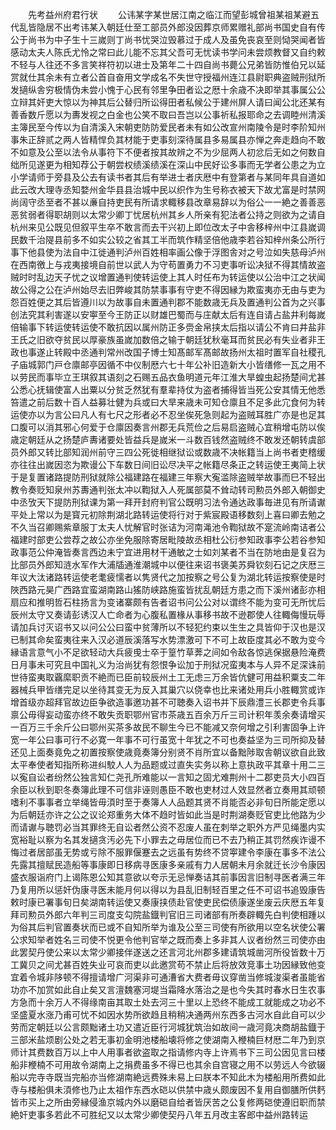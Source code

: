 <!-- { "loadSidebar": true } -->
　　先考益州府君行状
　　公讳某字某世居江南之临江而望彭城曾祖某祖某避五代乱皆隐居不出考讳某入朝廷仕至工部员外郎没因葬京师累赠礼部尚书国史自有传公于尚书为中子生十三嵗则丁尚书忧哭泣毁慕过于成人及虽免丧哀至则恸哭闻者皆感动太夫人陈氏尤怜之常曰此儿能不忘其父吾可无忧读书学问未尝烦教督又自约敕不轻与人往还不多言笑祥符初以进士及第年二十四自尚书薨公兄弟皆防惟伯兄以延赏就仕其余未有立者公首自奋用文学成名不失世守授福州连江县尉职典盗贼刑狱所发擿纵舎穷极情伪未尝小愧于心民有邻里争田者讼之厯十余歳不决即举其事属公公立辩其奸吏大惊以为神其后公替归所讼得田者私候公于建州屏人请曰闻公北还某有善香数斤愿以为夀发视之白金也公笑不取曰吾岂以公事祈私报耶命之去调睦州清溪主簿民至今传以为自清溪入宋朝吏防防爱民者未有如公改宣州南陵令是时李阶知州事朱正辞贰之两人皆精悍负其材能于吏事刻深待属县多易属县亦惮之奔走趋向不敢不如意及公至以法令从事符下不便者按其故辨之不为少屈两人初忿后无如之何数自绌所见遂更为相知荐公于朝尝权绩溪绩溪在深山中民好讼多事而无学者公患之为立小学请师于旁县及公去有读书者其后有举进士者庆厯中有登第者与某同年具自道如此云改大理寺丞知婺州金华县县治城中民以织作为生号称衣被天下故尤富是时禁网尚阔守丞至者不甚以亷自持吏民有所请求輙移县改章易辞以为俗公一一絶之善善恶恶贫弱者得职胡则以太常少卿丁忧居杭州其乡人所亲有犯法者公持之则欲为之请自杭州来见公既见但叙平生卒不敢言而去干兴初上即位改太子中舎移梓州中江县嵗调民数千治隄县前多不如实公较之省其工半而筑作精坚倍他歳李若谷知梓州条公所行事下他县使为法自中江徙通判泸州百姓相率画公像于浮图舎对之号泣如失慈母泸州在西南徼上与戎夷接境自前世以武人为守苟置勇力不习吏事听讼决狱不得其情故盗贼时时乱边天子忧之议增置通判使转运使上其人时任布为转运使以公治中江之状闻故公得之公在泸州始尽去旧弊峻其防禁事事有守吏不得因縁为欺蛮夷亦无由与吏为怨百姓便之其后皆遵川以为故事自未置通判郡不能数歳无兵及置通判公首为之兴事创法究其利害遂以安寕至今王防正以财雄巴蜀而与庄献太后有连自请占盐井利每嵗倍输事下转运使转运使不敢抗因以属州防正多赍金帛挟太后指以请公不肯曰井盐非王氏之旧欲夺贫民以厚豪族虽嵗加数倍之输于朝廷犹秋毫耳而贫民必有失业者非王政也事遂止转殿中丞通判常州改国子博士知髙邮军髙邮故扬州太祖时置军自社稷孔子庙城郭门戸仓廪邮亭因循不中仪制厯六七十年公补旧造新大小皆缮修一瓦之用不以劳民而事毕立王琪叙其语刻之石赐五品衣鱼明道元年江淮大旱蝗虫起扬楚间尤甚公悉心抚辑使富人出粟以分贫乏然犹有羣辈持仗为盗者捕得皆当死公安其情无他悉笞遣之前后数十百人益募壮健为兵或曰大旱来歳未可知仓廪且不足多此宂食何为转运使亦以为言公曰凡人有七尺之形者必不忍坐俟死急则起为盗贼耳胜广亦是也足其口腹可以消其邪心何爱于仓廪因奏言州郡无兵荒俭之后易启盗贼心宜稍增屯防以俟歳定朝廷从之扬楚庐夀诸要处皆益兵是嵗米一斗数百钱然盗贼终不敢发还朝转虞部员外郎又转比部知润州前守三四公死徙相继狱讼或数歳不决帐籍当上尚书者吏稽缓亦往往出嵗因恣为欺谩公下车数日间旧讼尽决平之帐籍尽条正之转运使王夷简上状于是复置诸路提防刑狱就除公福建路在福建三年察大寃滥除盗贼举故事而巳不轻出教令奏贬知泉州苏夀通判张太冲以鞫狱入人死属部莫不耸动转司勲员外郎入朝御史中丞攷天下提防刑狱课为第一拜开封府判官公既明习法令通达政事毎进见有所请谳平处上常以为是寳元初除荆湖北路转运使将行对于紫宸殿语移数刻上喜曰卿去勉之不久当召卿赐紫章服丁太夫人忧解官时张诘为河南渑池令鞫狱故不寔流岭南诘者公福建时部吏公尝荐之故公亦坐免服除寄居毗陵故丞相杜公衍参知政事李公若谷参知政事范公仲淹皆奏言西边未宁宜进用材干通敏之士如刘某者不当在防地由是复召为比部员外郎知涟水军作大浦牐通淮潮城中以便往来诏书褒美苏舜钦刻石记之庆厯三年议大汰诸路转运使老耄疲懦者以隽贤代之加按察之号公复为湖北转运按察使是时陜西路元昊广西路宜蛮湖南路山猺防峡路施蛮皆扰乱朝廷方患之而下溪州诸彭亦相扇应和推明哲石柱扬言为变诸寨颇有告者诏书问公公对以谓终不能为变可无所忧后辰州太守又奏请彭诱汉人亡命者为心腹私置椽从事移书故不逊郡使人往輙侮慢玩辱请加兵讨灭诏书又以问公公曰蛮中贫薄所以不轻犯约束以生生之具皆仰于汉也是汉已制其命矣蛮夷往来入汉必道辰溪落写水势漂激可下不可上故臣度其必不敢为变今縁语言意气小不足欲轻动大兵疲曵士卒于篁竹草莾之间如令敌各惊逃保据悬险淹费日月事未可究且中国礼义为治尚犹有怨恨争讼加于刑狱况蛮夷本与人异不足深诛前世待蛮夷取覊縻职贡不絶而已臣前较辰州土工无虑三万余皆伉健可用益积粟支二年器械兵甲皆缮完足以坐待其变无为反入其巢穴以侥幸也比来诸处用兵小胜輙赏或诈增首级亦超拜官故边臣争欲造事邀功甚不可聴奏入诏书并下辰鼎澧三长郡吏令兵事禀公毋得妄动蛮亦终不敢失贡职鄂州官市茶歳五百余万斤三司计积年羡余奏请增买一百万三千余斤公曰鄂州买茶多故民不聊生今已不能减又奈何增之引利害固争上许宽一年公曰事可行不必寛一年事不可行虽宽十年犹之不可也奏益坚为三司所抑及替还见上面奏竟免之初置按察使歳竟奏簿分别贤不肖所宜以备黜陟取舎朝议欲自此致太平奉使者知指所称进纠駮人人为品题或过直失实务以称上意执政平其章十用二三以寃自讼者纷然公独言知仁尧孔所难能以一言知之固尤难荆州十二郡吏员大小四百余臣以秋到职冬奏簿此理不可信非诬则愚臣不敢也吏材过人效显然者立奏用其顽顿嗜利不事事者立举绳皆毋湏时至于奏簿人人品题其贤不肖能否必非旬日所能定愿以为后朝廷亦许之公之议论郑重务大体不趋时皆如此当是时荆湖奏贬官吏比他路为少而请谳与聴罚必当其罪终无自讼者然公资不忍废人虽在刺举之职外方严见绳墨内实宽裕耻以察为名其发擿贪汚必先下小罪去之毋居位而已不去乃稍正其罚然疾诈谩不悔过者居部虽无势或亏除不服罪偃蹇去之远虽有势终不贷寕建令李康在事多不法公先露其擅赋民造船等事康即日移病寻医康多亲戚有力人居朝未月余就迁长沙令康因盛衣服诣府门上谒陈恩公知其意欲以夸示无忌惮奏诘其前事因言旧制寻医者满三年乃复用所以惩奸伪康寻医未能月何以得以为县乱旧制轻百里之任不可诏书追毁康告敕时康已署事旬日矣湖南转运使又奏康挟债赴官使吏民偿债康遂坐废云庆厯五年复拜司勲员外郎六年判三司度支勾院盐鐡判官旧三司诸部有所奏辟輙先白判使相踵以为俗其后判官置奏状而已或不自知所举为谁及公至三司使有所欲用以空名状使公署公求知举者姓名三司使不悦更令他判官举之既而奏上多非其人议者纷然三司使亦由此罢契丹使公来以太常少卿接伴遂送之还言河北州郡多建请筑城凿河所役皆数十万工冀贝之间尤甚百姓失业可哀而吏以此邀赏苟不禁止后将放效竞事土功因縁致他变宜着令城非陊顿不得擅请增广河渠非可通漕省大费者毋议穿凿当修城浚渠者虽能省功亦不加赏如此自止矣又言澶魏塞河堤当霜降水落治之是也今失其时春水日生农事方急而十余万人不得缘南亩其取土处去河三十里以上恐终不能成工就能成之功必不坚盛夏水涨乃甫可忧不如因水势所欲趋且稍稍决通两州东西多古河水自此自可以少劳而定朝廷以公言颇黜诸土功又遣近臣行河城犹筑治如故间一歳河竟决商胡盐鐡于三部米盐烦剧公处之若无事初金明池楼船壊将修之使湖南入楩楠巨材厯二年乃到京师计其费数百万以上中人用事者欲盗取之指请修内寺上许焉书下三司公因见言曰楼船非楩楠不可用故令湖南上之捐费虽多不得已也其余自宫寝之用不以劳远人今欲辍船以完寺寺既当完船亦当修湖南絶远费殊未易上曰朕本不知此木为楼船用所费如此寺与楼船俱未湏修也乃止太祖作东西水硙以供禁中歳乆颇废因不复用自御膳所供麫皆市买上之所由旁縁侵渔京城内外以磨硙自给者皆厌苦之公复修两硙使遵旧职而禁絶奸吏事多若此不可胜纪又以太常少卿使契丹八年五月改主客郎中益州路转运
